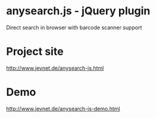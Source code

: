 anysearch.js - jQuery plugin
============
Direct search in browser with barcode scanner support

Project site
============
http://www.jevnet.de/anysearch-js.html

 
Demo
============
http://www.jevnet.de/anysearch-js-demo.html
